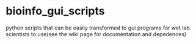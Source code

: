 # bioinfo_gui_scripts 
python scripts that can be easily transformed to gui programs for wet lab scientists to use(see the wiki page for documentation and depedences)
